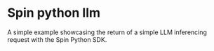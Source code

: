 # Spin python llm 

A simple example showcasing the return of a simple LLM inferencing request with the Spin Python SDK.
